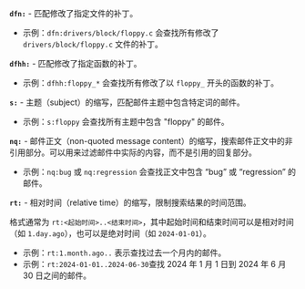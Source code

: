 **`dfn:`** - 匹配修改了指定文件的补丁。

- 示例：`dfn:drivers/block/floppy.c` 会查找所有修改了 `drivers/block/floppy.c` 文件的补丁。

**`dfhh:`** - 匹配修改了指定函数的补丁。

- 示例：`dfhh:floppy_*` 会查找所有修改了以 `floppy_` 开头的函数的补丁。

**`s:`** - 主题（subject）的缩写，匹配邮件主题中包含特定词的邮件。

- 示例：`s:floppy` 会查找所有主题中包含 "floppy" 的邮件。

**`nq:`** - 邮件正文（non-quoted message content）的缩写，搜索邮件正文中的非引用部分。可以用来过滤邮件中实际的内容，而不是引用的回复部分。

- 示例：`nq:bug` 或 `nq:regression` 会查找正文中包含 “bug” 或 “regression” 的邮件。

**`rt:`** - 相对时间（relative time）的缩写，限制搜索结果的时间范围。

格式通常为 `rt:<起始时间>..<结束时间>`，其中起始时间和结束时间可以是相对时间（如 `1.day.ago`），也可以是绝对时间（如 `2024-01-01`）。

- 示例：`rt:1.month.ago..` 表示查找过去一个月内的邮件。
- 示例：`rt:2024-01-01..2024-06-30`查找 2024 年 1 月 1 日到 2024 年 6 月 30 日之间的邮件。

